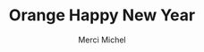 ---
title: 'Orange Happy New Year'
author: Merci Michel
project_image_path: '/images/gallery/orange-happy-new-year.jpg'
external_url: 'http://happy2017.orange.com/fr/'
---